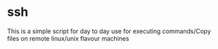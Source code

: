 # ssh
This is a simple script for day to day use for executing commands/Copy files on remote linux/unix flavour machines

